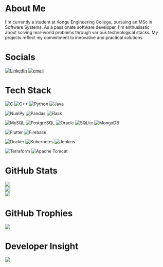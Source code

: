 # About Me

I'm currently a student at Kongu Engineering College, pursuing an MSc in Software Systems. As a passionate software developer, I'm enthusiastic about solving real-world problems through various technological stacks. My projects reflect my commitment to innovative and practical solutions.

# Socials

[![LinkedIn](https://img.shields.io/badge/LinkedIn-%230077B5.svg?logo=linkedin&logoColor=white)](https://linkedin.com/in/https://www.linkedin.com/in/akilesh-g-a-704959304/) [![email](https://img.shields.io/badge/Email-D14836?logo=gmail&logoColor=white)](mailto:akileshga.1466@gmail.com) 

# Tech Stack

![C](https://img.shields.io/badge/C-%2300599C.svg?style=flat&logo=c&logoColor=auto)
![C++](https://img.shields.io/badge/C++-%2300599C.svg?style=flat&logo=c%2B%2B&logoColor=auto)
![Python](https://img.shields.io/badge/Python-3670A0?style=flat&logo=python&logoColor=auto)
![Java](https://img.shields.io/badge/Java-%23ED8B00.svg?style=flat&logo=java&logoColor=auto)

![NumPy](https://img.shields.io/badge/NumPy-%23013243.svg?style=flat&logo=numpy&logoColor=auto)
![Pandas](https://img.shields.io/badge/Pandas-%23150458.svg?style=flat&logo=pandas&logoColor=auto)
![Flask](https://img.shields.io/badge/Flask-%23000.svg?style=flat&logo=flask&logoColor=auto)

![MySQL](https://img.shields.io/badge/MySQL-4479A1.svg?style=flat&logo=mysql&logoColor=auto)
![PostgreSQL](https://img.shields.io/badge/PostgreSQL-%23336791.svg?style=flat&logo=postgresql&logoColor=auto)
![Oracle](https://img.shields.io/badge/Oracle-%23F00000.svg?style=flat&logo=oracle&logoColor=auto)
![SQLite](https://img.shields.io/badge/SQLite-%2307405e.svg?style=flat&logo=sqlite&logoColor=auto)
![MongoDB](https://img.shields.io/badge/MongoDB-%234ea94b.svg?style=flat&logo=mongodb&logoColor=auto)

![Flutter](https://img.shields.io/badge/Flutter-%2302569B.svg?style=flat&logo=Flutter&logoColor=auto)
![Firebase](https://img.shields.io/badge/Firebase-%23039BE5.svg?style=flat&logo=firebase&logoColor=auto)

![Docker](https://img.shields.io/badge/Docker-%230db7ed.svg?style=flat&logo=docker&logoColor=auto)
![Kubernetes](https://img.shields.io/badge/Kubernetes-%23326ce5.svg?style=flat&logo=kubernetes&logoColor=auto)
![Jenkins](https://img.shields.io/badge/Jenkins-%230A0A0A.svg?style=flat&logo=jenkins&logoColor=auto)

![Terraform](https://img.shields.io/badge/Terraform-%235835CC.svg?style=flat&logo=terraform&logoColor=auto)
![Apache Tomcat](https://img.shields.io/badge/Apache%20Tomcat-%23F8DC75.svg?style=flat&logo=apachetomcat&logoColor=auto)

# GitHub Stats

![](https://github-readme-stats.vercel.app/api?username=Akilesh-GA&theme=default&hide_border=false&include_all_commits=false&count_private=false)<br/>
![](https://github-readme-streak-stats.herokuapp.com/?user=Akilesh-GA&theme=default&hide_border=false)<br/>
![](https://github-readme-stats.vercel.app/api/top-langs/?username=Akilesh-GA&theme=default&hide_border=false&include_all_commits=false&count_private=false&layout=compact)

# GitHub Trophies

![](https://github-profile-trophy.vercel.app/?username=Akilesh-GA&theme=default&no-frame=false&no-bg=true&margin-w=4)

# Developer Insight

![](https://quotes-github-readme.vercel.app/api?type=horizontal&theme=light)

